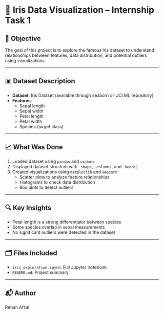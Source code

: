 # 🌸 Iris Data Visualization – Internship Task 1

## 📌 Objective

The goal of this project is to explore the famous Iris dataset to understand relationships between features, data distribution, and potential outliers using visualizations.

---

## 📊 Dataset Description

- **Dataset**: Iris Dataset (available through seaborn or UCI ML repository)
- **Features**:
  - Sepal length
  - Sepal width
  - Petal length
  - Petal width
  - Species (target class)

---

## 📈 What Was Done

1. Loaded dataset using `pandas` and `seaborn`
2. Displayed dataset structure with `.shape`, `.columns`, and `.head()`
3. Created visualizations using `matplotlib` and `seaborn`:
   - Scatter plots to analyze feature relationships
   - Histograms to check data distribution
   - Box plots to detect outliers

---

## 🔍 Key Insights

- Petal length is a strong differentiator between species
- Some species overlap in sepal measurements
- No significant outliers were detected in the dataset

---

## 🗂️ Files Included

- `iris_exploration.ipynb`: Full Jupyter notebook
- `README.md`: Project summary

---

## 📬 Author

Rehan Afzal  
